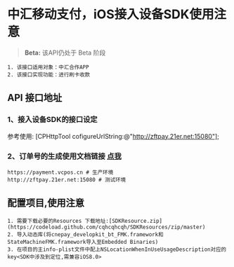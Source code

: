 # 中汇移动支付，iOS接入设备SDK使用注意
> **Beta:**
> 该API仍处于 Beta 阶段

```
1. 该接口适用对象：中汇合作APP
2. 该接口实现功能：进行刷卡收款
```

## API 接口地址

### 1、接入设备SDK的接口设定
参考使用:
[CPHttpTool cofigureUrlString:@"http://zftpay.21er.net:15080"];

### 2、订单号的生成使用文档链接 [点我](https://github.com/tangye1234/sdk-doc/blob/master/User%20API.md)

```
https://payment.vcpos.cn # 生产环境
http://zftpay.21er.net:15080 # 测试环境
```
## 配置项目,使用注意

```
1. 需要下载必要的Resources 下载地址:[SDKResource.zip](https://codeload.github.com/cqhcqhcqh/SDKResources/zip/master)
2. 导入动态库(将cnepay_developkit_bt_FMK.framework和StateMachineFMK.framework导入至Embedded Binaries)
3. 在项目的主info-plist文件中配上NSLocationWhenInUseUsageDescription对应的key<SDK中涉及到定位,需兼容iOS8.0>

```

